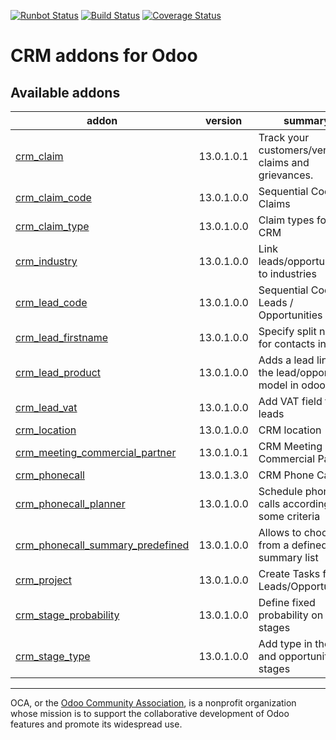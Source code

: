 [![Runbot Status](https://runbot.odoo-community.org/runbot/badge/flat/111/13.0.svg)](https://runbot.odoo-community.org/runbot/repo/github-com-oca-crm-111)
[![Build Status](https://travis-ci.org/OCA/crm.svg?branch=13.0)](https://travis-ci.org/OCA/crm)
[![Coverage Status](https://codecov.io/gh/OCA/crm/branch/13.0/graphs/badge.svg)](https://codecov.io/gh/OCA/crm/branch/13.0)

CRM addons for Odoo
===================

<!-- prettier-ignore-start -->
[//]: # (addons)

Available addons
----------------
addon | version | summary
--- | --- | ---
[crm_claim](crm_claim/) | 13.0.1.0.1 | Track your customers/vendors claims and grievances.
[crm_claim_code](crm_claim_code/) | 13.0.1.0.0 | Sequential Code for Claims
[crm_claim_type](crm_claim_type/) | 13.0.1.0.0 | Claim types for CRM
[crm_industry](crm_industry/) | 13.0.1.0.0 | Link leads/opportunities to industries
[crm_lead_code](crm_lead_code/) | 13.0.1.0.0 | Sequential Code for Leads / Opportunities
[crm_lead_firstname](crm_lead_firstname/) | 13.0.1.0.0 | Specify split names for contacts in leads
[crm_lead_product](crm_lead_product/) | 13.0.1.0.0 | Adds a lead line in the lead/opportunity model in odoo
[crm_lead_vat](crm_lead_vat/) | 13.0.1.0.0 | Add VAT field to leads
[crm_location](crm_location/) | 13.0.1.0.0 | CRM location
[crm_meeting_commercial_partner](crm_meeting_commercial_partner/) | 13.0.1.0.1 | CRM Meeting Commercial Partner
[crm_phonecall](crm_phonecall/) | 13.0.1.3.0 | CRM Phone Calls
[crm_phonecall_planner](crm_phonecall_planner/) | 13.0.1.0.0 | Schedule phone calls according to some criteria
[crm_phonecall_summary_predefined](crm_phonecall_summary_predefined/) | 13.0.1.0.0 | Allows to choose from a defined summary list
[crm_project](crm_project/) | 13.0.1.0.0 | Create Tasks from Leads/Opportunities
[crm_stage_probability](crm_stage_probability/) | 13.0.1.0.0 | Define fixed probability on the stages
[crm_stage_type](crm_stage_type/) | 13.0.1.0.0 | Add type in the lead and opportunity stages

[//]: # (end addons)
<!-- prettier-ignore-end -->

----

OCA, or the [Odoo Community Association](http://odoo-community.org/), is a nonprofit organization whose
mission is to support the collaborative development of Odoo features and
promote its widespread use.
